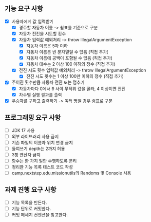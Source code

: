## 기능 요구 사항
- [X] 사용자에게 값 입력받기
  - [X] 경주할 자동차 이름 -> 쉼표를 기준으로 구분
  - [X] 자동차 전진을 시도할 횟수
  - [X] 자동차 입력값 예외처리 -> throw IllegalArgumentException
    - [X] 자동차 이름은 5자 이하
    - [X] 자동차 이름은 빈 문자열일 수 없음 (직접 추가)
    - [X] 자동차 이름에 공백이 포함될 수 없음 (직접 추가)
    - [X] 자동차 대수는 2 이상 100 이하의 정수 (직접 추가)
  - [X] 전진 시도 횟수 입력값 예외처리 -> throw IllegalArgumentException
    - [X] 전진 시도 횟수는 1 이상 100만 이하의 정수 (직접 추가)
- [X] 주어진 횟수만큼 자동차 전진 또는 멈추기
  - [X] 자동차마다 0에서 9 사이 무작위 값을 골라, 4 이상이면 전진
  - [X] 차수별 실행 결과를 출력
- [X] 우승자를 구하고 출력하기 -> 여러 명일 경우 쉼표로 구분

## 프로그래밍 요구 사항
- [ ] JDK 17 사용
- [ ] 외부 라이브러리 사용 금지
- [ ] 기존 파일의 이름과 위치 변경 금지
- [ ] 들여쓰기 depth는 2까지 허용
- [ ] 3항 연산자 금지
- [ ] 함수는 한 가지 일만 수행하도록 분리
- [ ] 정리한 기능 목록 테스트 코드 작성
- [ ] camp.nextstep.edu.missionutils의 Randoms 및 Console 사용

## 과제 진행 요구 사항
- [ ] 기능 목록을 만든다.
- [ ] 기능 단위로 커밋한다.
- [ ] 커밋 메세지 컨벤션을 참고한다.
